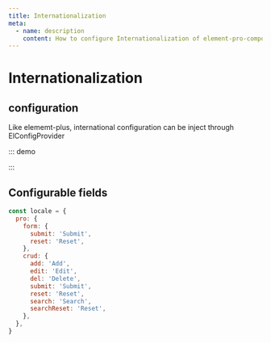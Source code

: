 ```yaml
---
title: Internationalization
meta:
  - name: description
    content: How to configure Internationalization of element-pro-components
---
```


# Internationalization

## configuration

Like elememt-plus, international configuration can be inject through ElConfigProvider

::: demo

<template>
  <el-button
    type="primary"
    style="margin-bottom:20px"
    @click="toggleLocale"
  >
    Switch lang
  </el-button>
  <el-config-provider :locale="toggle ? locale1 : locale2">
    <pro-form
      v-model="form"
      :columns="columns"
      label-width="100px"
      @submit="submit"
    />
  </el-config-provider>
</template>

<script>
import { ref } from 'vue'

export default {
  setup() {
    const form = ref({})
    const columns = ref([
      {
        label: 'Name',
        prop: 'name',
        component: 'el-input',
      },
    ])
    const toggle = ref(true)
    const locale1 = {
      name: 'en',
      pro: {
        form: {
          submit: 'Submit',
          reset: 'Reset',
        },
      },
    }
    const locale2 = {
      name: 'zh-cn',
      pro: {
        form: {
          submit: '提 交',
          reset: '重 置',
        },
      },
    }
    const submit = (done, isValid, invalidFields) => {
      console.log(isValid, invalidFields)
      setTimeout(() => {
        done()
      }, 1000)
    }
    const toggleLocale = () => {
      toggle.value = !toggle.value
    }

    return {
      form,
      columns,
      toggle,
      locale1,
      locale2,
      submit,
      toggleLocale,
    }
  }
}
</script>

:::

## Configurable fields

```js
const locale = {
  pro: {
    form: {
      submit: 'Submit',
      reset: 'Reset',
    },
    crud: {
      add: 'Add',
      edit: 'Edit',
      del: 'Delete',
      submit: 'Submit',
      reset: 'Reset',
      search: 'Search',
      searchReset: 'Reset',
    },
  },
}
```
